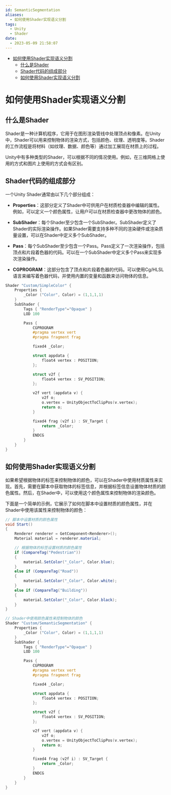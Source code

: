 ```yaml
---
id: SemanticSegmentation
aliases:
  - 如何使用Shader实现语义分割
tags:
  - Unity
  - Shader
date:
  - 2023-05-09 21:58:07
---
```


<!--toc:start-->
- [如何使用Shader实现语义分割](#如何使用shader实现语义分割)
  - [什么是Shader](#什么是shader)
  - [Shader代码的组成部分](#shader代码的组成部分)
  - [如何使用Shader实现语义分割](#如何使用shader实现语义分割)
<!--toc:end-->


# 如何使用Shader实现语义分割

## 什么是Shader

Shader是一种计算机程序，它用于在图形渲染管线中处理顶点和像素。在Unity中，Shader可以用来控制物体的渲染方式，包括颜色、纹理、透明度等。Shader的工作流程是将材料（如纹理、数据、颜色等）通过加工展现在材质上的过程。

Unity中有多种类型的Shader，可以根据不同的情况使用。例如，在三维网格上使用的方式和图片上使用的方式会有区别。

## Shader代码的组成部分

一个Unity Shader通常由以下几个部分组成：

- **Properties**：这部分定义了Shader中可供用户在材质检查器中编辑的属性。例如，可以定义一个颜色属性，让用户可以在材质检查器中更改物体的颜色。

- **SubShader**：每个Shader至少包含一个SubShader。SubShader定义了Shader的实际渲染操作。如果Shader需要支持多种不同的渲染硬件或渲染质量设置，可以在Shader中定义多个SubShader。

- **Pass**：每个SubShader至少包含一个Pass。Pass定义了一次渲染操作，包括顶点和片段着色器的代码。可以在一个SubShader中定义多个Pass来实现多次渲染操作。

- **CGPROGRAM**：这部分包含了顶点和片段着色器的代码。可以使用Cg/HLSL语言来编写着色器代码，并使用内置的变量和函数来访问物体的信息。
```c
Shader "Custom/SimpleColor" {
    Properties {
        _Color ("Color", Color) = (1,1,1,1)
    }
    SubShader {
        Tags { "RenderType"="Opaque" }
        LOD 100

        Pass {
            CGPROGRAM
            #pragma vertex vert
            #pragma fragment frag

            fixed4 _Color;

            struct appdata {
                float4 vertex : POSITION;
            };

            struct v2f {
                float4 vertex : SV_POSITION;
            };

            v2f vert (appdata v) {
                v2f o;
                o.vertex = UnityObjectToClipPos(v.vertex);
                return o;
            }

            fixed4 frag (v2f i) : SV_Target {
                return _Color;
            }
            ENDCG
        }
    }
}
```

## 如何使用Shader实现语义分割

如果希望根据物体的标签来控制物体的颜色，可以在Shader中使用材质属性来实现。首先，需要在脚本中获取物体的标签信息，并根据标签信息设置物体材质的颜色属性。然后，在Shader中，可以使用这个颜色属性来控制物体的渲染颜色。

下面是一个简单的示例，它展示了如何在脚本中设置材质的颜色属性，并在Shader中使用该属性来控制物体的颜色：

```csharp
// 脚本中设置材质的颜色属性
void Start()
{
    Renderer renderer = GetComponent<Renderer>();
    Material material = renderer.material;

    // 根据物体的标签设置材质的颜色属性
    if (CompareTag("Pedestrian"))
    {
        material.SetColor("_Color", Color.blue);
    }
    else if (CompareTag("Road"))
    {
        material.SetColor("_Color", Color.white);
    }
    else if (CompareTag("Building"))
    {
        material.SetColor("_Color", Color.black);
    }
}
````

```c
// Shader中使用颜色属性来控制物体的颜色
Shader "Custom/SemanticSegmentation" {
    Properties {
        _Color ("Color", Color) = (1,1,1,1)
    }
    SubShader {
        Tags { "RenderType"="Opaque" }
        LOD 100

        Pass {
            CGPROGRAM
            #pragma vertex vert
            #pragma fragment frag

            fixed4 _Color;

            struct appdata {
                float4 vertex : POSITION;
            };

            struct v2f {
                float4 vertex : SV_POSITION;
            };

            v2f vert (appdata v) {
                v2f o;
                o.vertex = UnityObjectToClipPos(v.vertex);
                return o;
            }

            fixed4 frag (v2f i) : SV_Target {
                return _Color;
            }
            ENDCG
        }
    }
}
```
